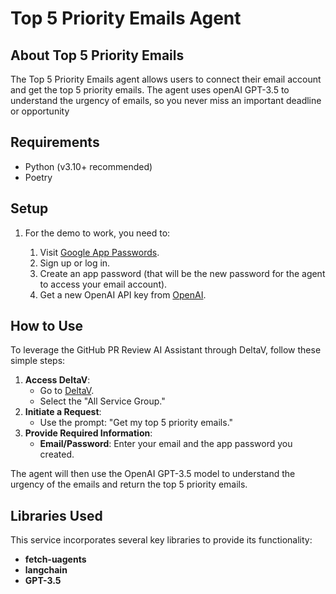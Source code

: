 # Top 5 Priority Emails Agent

## **About Top 5 Priority Emails**

The Top 5 Priority Emails agent allows users to connect their email account and get the top 5 priority emails. The agent uses openAI GPT-3.5 to understand the urgency of emails, so you never miss an important deadline or opportunity

## Requirements

- Python (v3.10+ recommended)
- Poetry

## Setup

1. For the demo to work, you need to:

    1. Visit [Google App Passwords](https://myaccount.google.com/apppasswords).
    2. Sign up or log in.
    3. Create an app password (that will be the new password for the agent to access your email account).
    4. Get a new OpenAI API key from [OpenAI](https://platform.openai.com/playground).


## How to Use

To leverage the GitHub PR Review AI Assistant through DeltaV, follow these simple steps:

1. **Access DeltaV**:
   - Go to [DeltaV](https://deltav.agentverse.ai/).
   - Select the "All Service Group."
2. **Initiate a Request**:
   - Use the prompt: "Get my top 5 priority emails."
3. **Provide Required Information**:
   - **Email/Password**: Enter your email and the app password you created. 

The agent will then use the OpenAI GPT-3.5 model to understand the urgency of the emails and return the top 5 priority emails.

## Libraries Used

This service incorporates several key libraries to provide its functionality:

- **fetch-uagents**
- **langchain**
- **GPT-3.5**

